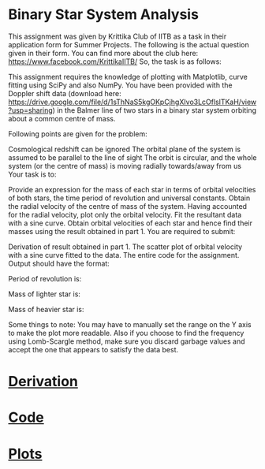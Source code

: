 # Binary Star System Analysis
 This assignment was given by Krittika Club of IITB as a task in their application form for Summer Projects. The following is the actual question given in their form. You can find more about the club here: https://www.facebook.com/KrittikaIITB/
So, the task is as follows:

This assignment requires the knowledge of plotting with Matplotlib, curve fitting using SciPy and also NumPy. You have been provided with the Doppler shift data (download here: https://drive.google.com/file/d/1sThNaS5kgOKpCjhgXIvo3LcOflslTKaH/view?usp=sharing) in the Balmer line of two stars in a binary star system orbiting about a common centre of mass.

Following points are given for the problem:

Cosmological redshift can be ignored
The orbital plane of the system is assumed to be parallel to the line of sight
The orbit is circular, and the whole system (or the centre of mass) is moving radially towards/away from us
Your task is to:

Provide an expression for the mass of each star in terms of orbital velocities of both stars, the time period of revolution and universal constants.
Obtain the radial velocity of the centre of mass of the system.
Having accounted for the radial velocity, plot only the orbital velocity. Fit the resultant data with a sine curve.
Obtain orbital velocities of each star and hence find their masses using the result obtained in part 1.
You are required to submit:

Derivation of result obtained in part 1.
The scatter plot of orbital velocity with a sine curve fitted to the data.
The entire code for the assignment. Output should have the format:

Period of revolution is:

Mass of lighter star is:

Mass of heavier star is:

Some things to note: You may have to manually set the range on the Y axis to make the plot more readable. Also if you choose to find the frequency using Lomb-Scargle method, make sure you discard garbage values and accept the one that appears to satisfy the data best.


# [Derivation](Derivation_of_Mass_of_Stars_of_Binary_Star_System.pdf)

# [Code](./Analysis%20of%20Binary%20Star%20System%20GitHub.ipynb)
# [Plots](https://github.com/Bhavesh012/Binary-Star-System-Analysis/blob/master/Radial%20Component%20of%20Orbital%20Velocity%20Curve%20Fit%20Plot.png)
